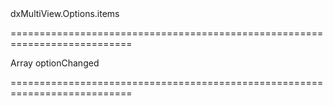 <!--id-->dxMultiView.Options.items<!--/id-->
===========================================================================
<!--type-->Array<String, dxMultiViewItem, Object><!--/type-->
<!--firedEvents-->optionChanged<!--/firedEvents-->
===========================================================================

